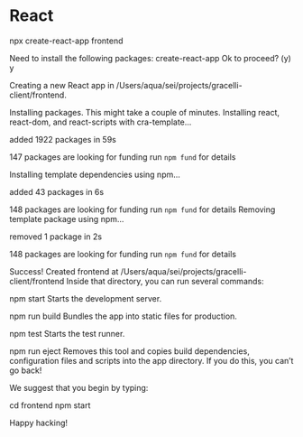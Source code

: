 # React

npx create-react-app frontend

Need to install the following packages:
  create-react-app
Ok to proceed? (y) y

Creating a new React app in /Users/aqua/sei/projects/gracelli-client/frontend.

Installing packages. This might take a couple of minutes.
Installing react, react-dom, and react-scripts with cra-template...


added 1922 packages in 59s

147 packages are looking for funding
  run `npm fund` for details

Installing template dependencies using npm...

added 43 packages in 6s

148 packages are looking for funding
  run `npm fund` for details
Removing template package using npm...


removed 1 package in 2s

148 packages are looking for funding
  run `npm fund` for details

Success! Created frontend at /Users/aqua/sei/projects/gracelli-client/frontend
Inside that directory, you can run several commands:

  npm start
    Starts the development server.

  npm run build
    Bundles the app into static files for production.

  npm test
    Starts the test runner.

  npm run eject
    Removes this tool and copies build dependencies, configuration files
    and scripts into the app directory. If you do this, you can’t go back!

We suggest that you begin by typing:

  cd frontend
  npm start

Happy hacking!
